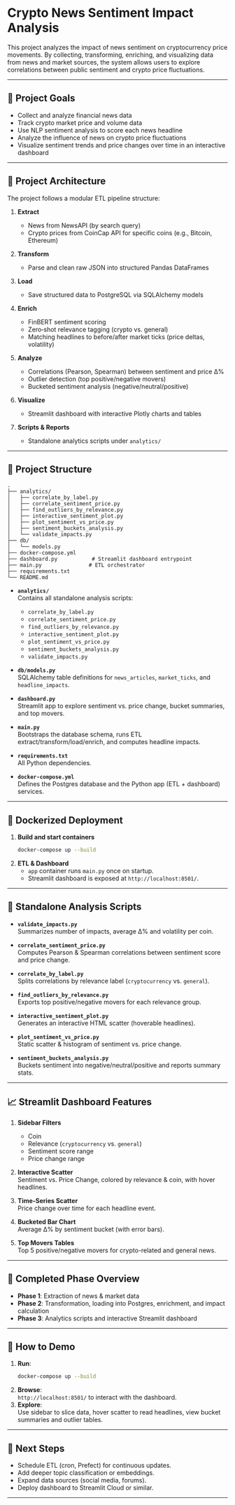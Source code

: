 
# Crypto News Sentiment Impact Analysis

This project analyzes the impact of news sentiment on cryptocurrency price movements. By collecting, transforming, enriching, and visualizing data from news and market sources, the system allows users to explore correlations between public sentiment and crypto price fluctuations.

---

## 🚀 Project Goals

- Collect and analyze financial news data  
- Track crypto market price and volume data  
- Use NLP sentiment analysis to score each news headline  
- Analyze the influence of news on crypto price fluctuations  
- Visualize sentiment trends and price changes over time in an interactive dashboard

---

## 🧱 Project Architecture

The project follows a modular ETL pipeline structure:

1. **Extract**  
   - News from NewsAPI (by search query)  
   - Crypto prices from CoinCap API for specific coins (e.g., Bitcoin, Ethereum)  

2. **Transform**  
   - Parse and clean raw JSON into structured Pandas DataFrames  

3. **Load**  
   - Save structured data to PostgreSQL via SQLAlchemy models  

4. **Enrich**  
   - FinBERT sentiment scoring  
   - Zero‐shot relevance tagging (crypto vs. general)  
   - Matching headlines to before/after market ticks (price deltas, volatility)  

5. **Analyze**  
   - Correlations (Pearson, Spearman) between sentiment and price Δ%  
   - Outlier detection (top positive/negative movers)  
   - Bucketed sentiment analysis (negative/neutral/positive)  

6. **Visualize**  
   - Streamlit dashboard with interactive Plotly charts and tables  

7. **Scripts & Reports**  
   - Standalone analytics scripts under `analytics/`  

---

## 📂 Project Structure

```
.
├── analytics/
│   ├── correlate_by_label.py
│   ├── correlate_sentiment_price.py
│   ├── find_outliers_by_relevance.py
│   ├── interactive_sentiment_plot.py
│   ├── plot_sentiment_vs_price.py
│   ├── sentiment_buckets_analysis.py
│   └── validate_impacts.py
├── db/
│   └── models.py
├── docker-compose.yml
├── dashboard.py           # Streamlit dashboard entrypoint
├── main.py               # ETL orchestrator
├── requirements.txt
└── README.md
```

- **`analytics/`**  
  Contains all standalone analysis scripts:
  - `correlate_by_label.py`  
  - `correlate_sentiment_price.py`  
  - `find_outliers_by_relevance.py`  
  - `interactive_sentiment_plot.py`  
  - `plot_sentiment_vs_price.py`  
  - `sentiment_buckets_analysis.py`  
  - `validate_impacts.py`  

- **`db/models.py`**  
  SQLAlchemy table definitions for `news_articles`, `market_ticks`, and `headline_impacts`.

- **`dashboard.py`**  
  Streamlit app to explore sentiment vs. price change, bucket summaries, and top movers.

- **`main.py`**  
  Bootstraps the database schema, runs ETL extract/transform/load/enrich, and computes headline impacts.

- **`requirements.txt`**  
  All Python dependencies.

- **`docker-compose.yml`**  
  Defines the Postgres database and the Python app (ETL + dashboard) services.

---

## 🐳 Dockerized Deployment

1. **Build and start containers**  
   ```bash
   docker-compose up --build
   ```
2. **ETL & Dashboard**  
   - `app` container runs `main.py` once on startup.  
   - Streamlit dashboard is exposed at `http://localhost:8501/`.

---

## 🧪 Standalone Analysis Scripts

- **`validate_impacts.py`**  
  Summarizes number of impacts, average Δ% and volatility per coin.

- **`correlate_sentiment_price.py`**  
  Computes Pearson & Spearman correlations between sentiment score and price change.

- **`correlate_by_label.py`**  
  Splits correlations by relevance label (`cryptocurrency` vs. `general`).

- **`find_outliers_by_relevance.py`**  
  Exports top positive/negative movers for each relevance group.

- **`interactive_sentiment_plot.py`**  
  Generates an interactive HTML scatter (hoverable headlines).

- **`plot_sentiment_vs_price.py`**  
  Static scatter & histogram of sentiment vs. price change.

- **`sentiment_buckets_analysis.py`**  
  Buckets sentiment into negative/neutral/positive and reports summary stats.

---

## 📈 Streamlit Dashboard Features

1. **Sidebar Filters**  
   - Coin  
   - Relevance (`cryptocurrency` vs. `general`)  
   - Sentiment score range  
   - Price change range  

2. **Interactive Scatter**  
   Sentiment vs. Price Change, colored by relevance & coin, with hover headlines.

3. **Time-Series Scatter**  
   Price change over time for each headline event.

4. **Bucketed Bar Chart**  
   Average Δ% by sentiment bucket (with error bars).

5. **Top Movers Tables**  
   Top 5 positive/negative movers for crypto-related and general news.

---

## 📌 Completed Phase Overview

- **Phase 1**: Extraction of news & market data  
- **Phase 2**: Transformation, loading into Postgres, enrichment, and impact calculation  
- **Phase 3**: Analytics scripts and interactive Streamlit dashboard  

---

## 📖 How to Demo

1. **Run**:  
   ```bash
   docker-compose up --build
   ```  
2. **Browse**:  
   `http://localhost:8501/` to interact with the dashboard.  
3. **Explore**:  
   Use sidebar to slice data, hover scatter to read headlines, view bucket summaries and outlier tables.  

---

## 🔮 Next Steps

- Schedule ETL (cron, Prefect) for continuous updates.  
- Add deeper topic classification or embeddings.  
- Expand data sources (social media, forums).  
- Deploy dashboard to Streamlit Cloud or similar.  

---
